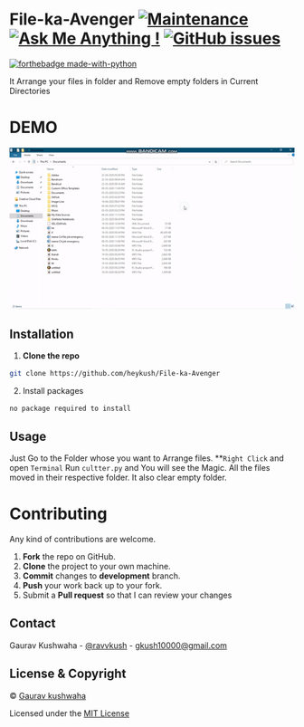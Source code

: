 # File-ka-Avenger   [![Maintenance](https://img.shields.io/badge/Maintained%3F-yes-green.svg)](https://GitHub.com/Naereen/StrapDown.js/graphs/commit-activity) [![Ask Me Anything !](https://img.shields.io/badge/Ask%20me-anything-1abc9c.svg)](https://GitHub.com/Naereen/ama) [![GitHub issues](https://img.shields.io/github/issues/Naereen/StrapDown.js.svg)](https://GitHub.com/Naereen/StrapDown.js/issues/)


[![forthebadge made-with-python](http://ForTheBadge.com/images/badges/made-with-python.svg)](https://www.python.org/) 


It Arrange your files in folder and Remove empty  folders in Current Directories

# DEMO
![Demo](https://github.com/heykush/File-ka-Avenger/blob/master/ezgif.com-video-to-gif%20(6).gif?raw=true)


 ## Installation
1. **Clone the repo**
```sh
git clone https://github.com/heykush/File-ka-Avenger
```
2. Install packages
~~~
no package required to install 
~~~

## Usage
Just Go to the Folder whose you want to Arrange files. **`Right Click` and open `Terminal` Run `cultter.py` and You will see the Magic.
All the files moved in their respective folder. It also clear empty folder.

Contributing
==========
Any kind of contributions are welcome.
1. **Fork** the repo on GitHub.
2. **Clone** the project to your own machine.
3. **Commit** changes to **development** branch.
4. **Push** your work back up to your fork.
5. Submit a **Pull request** so that I can review your changes

## Contact

Gaurav Kushwaha - [@ravvkush](https://instagram/ravvkush) - gkush10000@gmail.com


## License & Copyright
© [Gaurav kushwaha](https://heykush.github.io/)

Licensed under the [MIT License](License)

